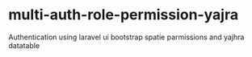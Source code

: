 # multi-auth-role-permission-yajra
 Authentication using laravel ui bootstrap spatie parmissions and yajhra datatable 
